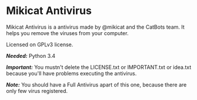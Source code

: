 # Mikicat Antivirus

Mikicat Antivirus is a antivirus made by @mikicat and the CatBots team. It helps you remove the viruses from your computer.

Licensed on GPLv3 license.

***Needed:*** Python 3.4

***Important:*** You mustn't delete the LICENSE.txt or IMPORTANT.txt or idea.txt because you'll have problems executing the antivirus.

***Note:*** You should have a Full Antivirus apart of this one, because there are only few virus registered. 
